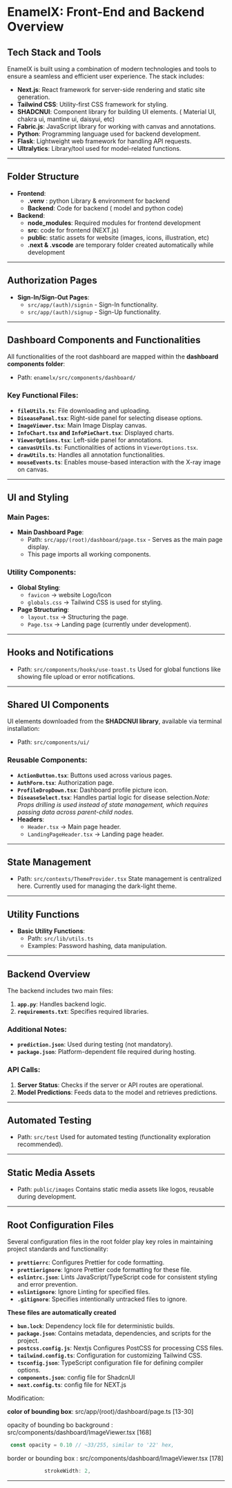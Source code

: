 # EnamelX: Front-End and Backend Overview

## Tech Stack and Tools

EnamelX is built using a combination of modern technologies and tools to ensure a seamless and efficient user experience. The stack includes:

- **Next.js**: React framework for server-side rendering and static site generation.
- **Tailwind CSS**: Utility-first CSS framework for styling.
- **SHADCNUI**: Component library for building UI elements. ( Material UI, chakra ui, mantine ui, daisyui, etc)
- **Fabric.js**: JavaScript library for working with canvas and annotations.
- **Python**: Programming language used for backend development.
- **Flask**: Lightweight web framework for handling API requests.
- **Ultralytics**: Library/tool used for model-related functions.

---

## Folder Structure

- **Frontend**:
  - **.venv** : python Library & environment for backend
  - **Backend**: Code for backend ( model and python code)
- **Backend**:
  - **node_modules**: Required modules for frontend development
  - **src**: code for frontend (NEXT.js)
  - **public**: static assets for website (images, icons, illustration, etc)
  - **.next & .vscode**  are temporary folder created automatically while development

---

## Authorization Pages

- **Sign-In/Sign-Out Pages**:
  - `src/app/(auth)/signin` - Sign-In functionality.
  - `src/app/(auth)/signup` - Sign-Up functionality.

---

## Dashboard Components and Functionalities

All functionalities of the root dashboard are mapped within the **dashboard components folder**:

- Path: `enamelx/src/components/dashboard/`

### Key Functional Files:

- **`fileUtils.ts`**: File downloading and uploading.
- **`DiseasePanel.tsx`**: Right-side panel for selecting disease options.
- **`ImageViewer.tsx`**: Main Image Display canvas.
- **`InfoChart.tsx` and `InfoPieChart.tsx`**: Displayed charts.
- **`ViewerOptions.tsx`**: Left-side panel for annotations.
- **`canvasUtils.ts`**: Functionalities of actions in `ViewerOptions.tsx`.
- **`drawUtils.ts`**: Handles all annotation functionalities.
- **`mouseEvents.ts`**: Enables mouse-based interaction with the X-ray image on canvas.

---

## UI and Styling

### Main Pages:

- **Main Dashboard Page**:
  - Path: `src/app/(root)/dashboard/page.tsx` - Serves as the main page display.
  - This page imports all working components.

### Utility Components:

- **Global Styling**:
  - `favicon` → website Logo/Icon
  - `globals.css` → Tailwind CSS is used for styling.
- **Page Structuring**:
  - `layout.tsx` → Structuring the page.
  - `Page.tsx` → Landing page (currently under development).

---

## Hooks and Notifications

- Path: `src/components/hooks/use-toast.ts`
  Used for global functions like showing file upload or error notifications.

---

## Shared UI Components

UI elements downloaded from the **SHADCNUI library**, available via terminal installation:

- Path: `src/components/ui/`

### Reusable Components:

- **`ActionButton.tsx`**: Buttons used across various pages.
- **`AuthForm.tsx`**: Authorization page.
- **`ProfileDropDown.tsx`**: Dashboard profile picture icon.
- **`DiseaseSelect.tsx`**: Handles partial logic for disease selection.*Note: Props drilling is used instead of state management, which requires passing data across parent-child nodes.*
- **Headers**:
  - `Header.tsx` → Main page header.
  - `LandingPageHeader.tsx` → Landing page header.

---

## State Management

- Path: `src/contexts/ThemeProvider.tsx`
  State management is centralized here. Currently used for managing the dark-light theme.

---

## Utility Functions

- **Basic Utility Functions**:
  - Path: `src/lib/utils.ts`
  - Examples: Password hashing, data manipulation.

---

## Backend Overview

The backend includes two main files:

1. **`app.py`**: Handles backend logic.
2. **`requirements.txt`**: Specifies required libraries.

### Additional Notes:

- **`prediction.json`**: Used during testing (not mandatory).
- **`package.json`**: Platform-dependent file required during hosting.

### API Calls:

1. **Server Status**: Checks if the server or API routes are operational.
2. **Model Predictions**: Feeds data to the model and retrieves predictions.

---

## Automated Testing

- Path: `src/test`
  Used for automated testing (functionality exploration recommended).

---

## Static Media Assets

- Path: `public/images`
  Contains static media assets like logos, reusable during development.

---

## Root Configuration Files

Several configuration files in the root folder play key roles in maintaining project standards and functionality:

- **`prettierrc`**: Configures Prettier for code formatting.
- **`prettierignore`**: Ignore Prettier code formatting for these file.
- **`eslintrc.json`**: Lints JavaScript/TypeScript code for consistent styling and error prevention.
- **`eslintignore`**: Ignore Linting for specified files.
- **`.gitignore`**: Specifies intentionally untracked files to ignore.

**These files are automatically created**

- **`bun.lock`**: Dependency lock file for deterministic builds.
- **`package.json`**: Contains metadata, dependencies, and scripts for the project.
- **`postcss.config.js`**: Nextjs Configures PostCSS for processing CSS files.
- **`tailwind.config.ts`**: Configuration for customizing Tailwind CSS.
- **`tsconfig.json`**: TypeScript configuration file for defining compiler options.
- **`components.json`**: config file for ShadcnUI
- **`next.config.ts`**: config file for NEXT.js


Modification:

 **color of bounding box**: src/app/(root)/dashboard/page.ts [13-30]

opacity of bounding bo background : src/components/dashboard/ImageViewer.tsx [168] 
```javascript
 const opacity = 0.10 // ~33/255, similar to '22' hex, 
```
border or bounding box : src/components/dashboard/ImageViewer.tsx [178] 
```javascript
            strokeWidth: 2,
```
---
